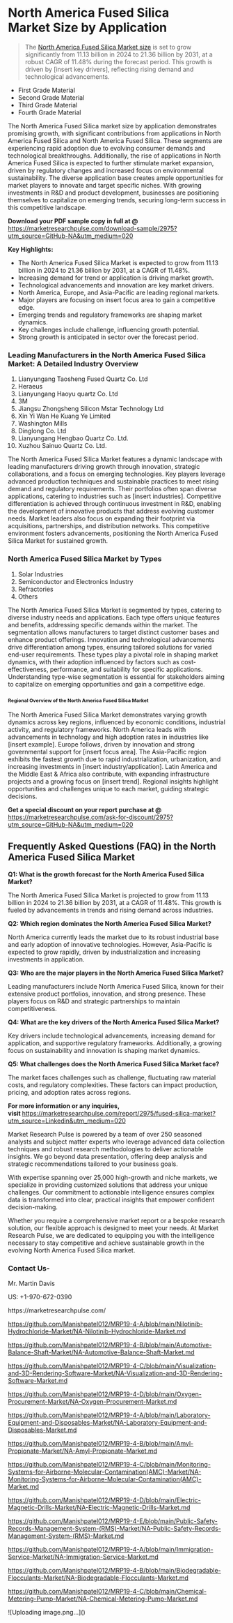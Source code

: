 <h1>North America Fused Silica Market&nbsp;Size by Application</h1><blockquote><p>The <a href="https://marketresearchpulse.com/download-sample/2975?utm_source=GitHub-NA&amp;utm_medium=020">North America Fused Silica Market size</a> is set to grow significantly from 11.13 billion in 2024 to 21.36 billion by 2031, at a robust CAGR of 11.48% during the forecast period. This growth is driven by [insert key drivers], reflecting rising demand and technological advancements.</p></blockquote><ul><li>First Grade Material<li> Second Grade Material<li> Third Grade Material<li> Fourth Grade Material</li></ul><p>The North America Fused Silica market size by application demonstrates promising growth, with significant contributions from applications in North America Fused Silica and North America Fused Silica. These segments are experiencing rapid adoption due to evolving consumer demands and technological breakthroughs. Additionally, the rise of applications in North America Fused Silica is expected to further stimulate market expansion, driven by regulatory changes and increased focus on environmental sustainability. The diverse application base creates ample opportunities for market players to innovate and target specific niches. With growing investments in R&D and product development, businesses are positioning themselves to capitalize on emerging trends, securing long-term success in this competitive landscape.</p><p><strong>Download your PDF sample copy in full at @ </strong><a href="https://marketresearchpulse.com/download-sample/2975?utm_source=GitHub-NA&amp;utm_medium=020">https://marketresearchpulse.com/download-sample/2975?utm_source=GitHub-NA&amp;utm_medium=020</a></p><p><strong>Key Highlights: </strong></p><ul><li>The North America Fused Silica Market is expected to grow from 11.13 billion in 2024 to 21.36 billion by 2031, at a CAGR of 11.48%.</li><li>Increasing demand for trend or application is driving market growth.</li><li>Technological advancements and innovation are key market drivers.</li><li>North America, Europe, and Asia-Pacific are leading regional markets.</li><li>Major players are focusing on insert focus area to gain a competitive edge.</li><li>Emerging trends and regulatory frameworks are shaping market dynamics.</li><li>Key challenges include challenge, influencing growth potential.</li><li>Strong growth is anticipated in sector over the forecast period.</li></ul><h3>Leading Manufacturers in the North America Fused Silica Market: A Detailed Industry Overview</h3><ol><li>Lianyungang Taosheng Fused Quartz Co. Ltd</li><li>Heraeus</li><li>Lianyungang Haoyu quartz Co. Ltd</li><li>3M</li><li>Jiangsu Zhongsheng Silicon Mstar Technology Ltd</li><li>Xin Yi Wan He Kuang Ye Limited</li><li>Washington Mills</li><li>Dinglong Co. Ltd</li><li>Lianyungang Hengbao Quartz Co. Ltd.</li><li>Xuzhou Sainuo Quartz Co. Ltd.</li></ol><div class="flex max-w-full flex-col flex-grow"><div class="min-h-8 text-message flex w-full flex-col items-end gap-2 whitespace-normal break-words [.text-message+&amp;]:mt-5" dir="auto" data-message-author-role="assistant" data-message-id="fd8432e4-4910-450d-b182-61b7bfb0a01f" data-message-model-slug="gpt-4o"><div class="flex w-full flex-col gap-1 empty:hidden first:pt-[3px]"><div class="markdown prose w-full break-words dark:prose-invert light"><p>The North America Fused Silica Market features a dynamic landscape with leading manufacturers driving growth through innovation, strategic collaborations, and a focus on emerging technologies. Key players leverage advanced production techniques and sustainable practices to meet rising demand and regulatory requirements. Their portfolios often span diverse applications, catering to industries such as [insert industries]. Competitive differentiation is achieved through continuous investment in R&amp;D, enabling the development of innovative products that address evolving customer needs. Market leaders also focus on expanding their footprint via acquisitions, partnerships, and distribution networks. This competitive environment fosters advancements, positioning the North America Fused Silica Market for sustained growth.</p></div></div></div></div><h3>North America Fused Silica Market by Types</h3><ol><li>Solar Industries<li> Semiconductor and Electronics Industry<li> Refractories<li> Others</li></ol><div class="flex max-w-full flex-col flex-grow"><div class="min-h-8 text-message flex w-full flex-col items-end gap-2 whitespace-normal break-words [.text-message+&amp;]:mt-5" dir="auto" data-message-author-role="assistant" data-message-id="084470be-0bb7-4664-bddf-5156b4f41249" data-message-model-slug="gpt-4o-mini"><div class="flex w-full flex-col gap-1 empty:hidden first:pt-[3px]"><div class="markdown prose w-full break-words dark:prose-invert light"><p>The North America Fused Silica Market is segmented by types, catering to diverse industry needs and applications. Each type offers unique features and benefits, addressing specific demands within the market. The segmentation allows manufacturers to target distinct customer bases and enhance product offerings. Innovation and technological advancements drive differentiation among types, ensuring tailored solutions for varied end-user requirements. These types play a pivotal role in shaping market dynamics, with their adoption influenced by factors such as cost-effectiveness, performance, and suitability for specific applications. Understanding type-wise segmentation is essential for stakeholders aiming to capitalize on emerging opportunities and gain a competitive edge.</p></div></div></div></div><h3><span style="font-size: 11px;">Regional Overview of the North America Fused Silica Market</span></h3><div class="flex max-w-full flex-col flex-grow"><div class="min-h-8 text-message flex w-full flex-col items-end gap-2 whitespace-normal break-words [.text-message+&amp;]:mt-5" dir="auto" data-message-author-role="assistant" data-message-id="e9038762-ce64-4e30-91c9-9bd413514231" data-message-model-slug="gpt-4o-mini"><div class="flex w-full flex-col gap-1 empty:hidden first:pt-[3px]"><div class="markdown prose w-full break-words dark:prose-invert light"><p>The North America Fused Silica Market demonstrates varying growth dynamics across key regions, influenced by economic conditions, industrial activity, and regulatory frameworks. North America leads with advancements in technology and high adoption rates in industries like [insert example]. Europe follows, driven by innovation and strong governmental support for [insert focus area]. The Asia-Pacific region exhibits the fastest growth due to rapid industrialization, urbanization, and increasing investments in [insert industry/application]. Latin America and the Middle East &amp; Africa also contribute, with expanding infrastructure projects and a growing focus on [insert trend]. Regional insights highlight opportunities and challenges unique to each market, guiding strategic decisions.</p></div></div></div></div><p><strong>Get a special discount on your report purchase at @ </strong><a href="https://marketresearchpulse.com/ask-for-discount/2975?utm_source=GitHub-NA&amp;utm_medium=020">https://marketresearchpulse.com/ask-for-discount/2975?utm_source=GitHub-NA&amp;utm_medium=020</a></p><h2>Frequently Asked Questions (FAQ) in the North America Fused Silica Market</h2><p><strong>Q1: What is the growth forecast for the North America Fused Silica Market?</strong></p><p>The North America Fused Silica Market is projected to grow from 11.13 billion in 2024 to 21.36 billion by 2031, at a CAGR of 11.48%. This growth is fueled by advancements in trends and rising demand across industries.</p><p><strong>Q2: Which region dominates the North America Fused Silica Market?</strong></p><p>North America currently leads the market due to its robust industrial base and early adoption of innovative technologies. However, Asia-Pacific is expected to grow rapidly, driven by industrialization and increasing investments in application.</p><p><strong>Q3: Who are the major players in the North America Fused Silica Market?</strong></p><p>Leading manufacturers include North America Fused Silica, known for their extensive product portfolios, innovation, and strong presence. These players focus on R&amp;D and strategic partnerships to maintain competitiveness.</p><p><strong>Q4: What are the key drivers of the North America Fused Silica Market?</strong></p><p>Key drivers include technological advancements, increasing demand for application, and supportive regulatory frameworks. Additionally, a growing focus on sustainability and innovation is shaping market dynamics.</p><p><strong>Q5: What challenges does the North America Fused Silica Market face?</strong></p><p>The market faces challenges such as challenge, fluctuating raw material costs, and regulatory complexities. These factors can impact production, pricing, and adoption rates across regions.</p><p><strong>For more information or any inquiries, visit&nbsp;</strong><a href="https://marketresearchpulse.com/report/2975/fused-silica-market?utm_source=Linkedin&utm_medium=020">https://marketresearchpulse.com/report/2975/fused-silica-market?utm_source=Linkedin&utm_medium=020</a></p><p>Market Research Pulse is powered by a team of over 250 seasoned analysts and subject matter experts who leverage advanced data collection techniques and robust research methodologies to deliver actionable insights. We go beyond data presentation, offering deep analysis and strategic recommendations tailored to your business goals.</p><p>With expertise spanning over 25,000 high-growth and niche markets, we specialize in providing customized solutions that address your unique challenges. Our commitment to actionable intelligence ensures complex data is transformed into clear, practical insights that empower confident decision-making.</p><p>Whether you require a comprehensive market report or a bespoke research solution, our flexible approach is designed to meet your needs. At Market Research Pulse, we are dedicated to equipping you with the intelligence necessary to stay competitive and achieve sustainable growth in the evolving North America Fused Silica market.</p><h3><strong>Contact Us-</strong></h3><p>Mr. Martin Davis</p><p>US: +1-970-672-0390</p><p>https://marketresearchpulse.com/</p><p><a href="https://github.com/Manishpatel012/MRP19-4-A/blob/main/Nilotinib-Hydrochloride-Market/NA-Nilotinib-Hydrochloride-Market.md">https://github.com/Manishpatel012/MRP19-4-A/blob/main/Nilotinib-Hydrochloride-Market/NA-Nilotinib-Hydrochloride-Market.md</a></p><p><a href="https://github.com/Manishpatel012/MRP19-4-B/blob/main/Automotive-Balance-Shaft-Market/NA-Automotive-Balance-Shaft-Market.md">https://github.com/Manishpatel012/MRP19-4-B/blob/main/Automotive-Balance-Shaft-Market/NA-Automotive-Balance-Shaft-Market.md</a></p><p><a href="https://github.com/Manishpatel012/MRP19-4-C/blob/main/Visualization-and-3D-Rendering-Software-Market/NA-Visualization-and-3D-Rendering-Software-Market.md">https://github.com/Manishpatel012/MRP19-4-C/blob/main/Visualization-and-3D-Rendering-Software-Market/NA-Visualization-and-3D-Rendering-Software-Market.md</a></p><p><a href="https://github.com/Manishpatel012/MRP19-4-D/blob/main/Oxygen-Procurement-Market/NA-Oxygen-Procurement-Market.md">https://github.com/Manishpatel012/MRP19-4-D/blob/main/Oxygen-Procurement-Market/NA-Oxygen-Procurement-Market.md</a></p><p><a href="https://github.com/Manishpatel012/MRP19-4-A/blob/main/Laboratory-Equipment-and-Disposables-Market/NA-Laboratory-Equipment-and-Disposables-Market.md">https://github.com/Manishpatel012/MRP19-4-A/blob/main/Laboratory-Equipment-and-Disposables-Market/NA-Laboratory-Equipment-and-Disposables-Market.md</a></p><p><a href="https://github.com/Manishpatel012/MRP19-4-B/blob/main/Amyl-Propionate-Market/NA-Amyl-Propionate-Market.md">https://github.com/Manishpatel012/MRP19-4-B/blob/main/Amyl-Propionate-Market/NA-Amyl-Propionate-Market.md</a></p><p><a href="https://github.com/Manishpatel012/MRP19-4-C/blob/main/Monitoring-Systems-for-Airborne-Molecular-Contamination(AMC)-Market/NA-Monitoring-Systems-for-Airborne-Molecular-Contamination(AMC)-Market.md">https://github.com/Manishpatel012/MRP19-4-C/blob/main/Monitoring-Systems-for-Airborne-Molecular-Contamination(AMC)-Market/NA-Monitoring-Systems-for-Airborne-Molecular-Contamination(AMC)-Market.md</a></p><p><a href="https://github.com/Manishpatel012/MRP19-4-D/blob/main/Electric-Magnetic-Drills-Market/NA-Electric-Magnetic-Drills-Market.md">https://github.com/Manishpatel012/MRP19-4-D/blob/main/Electric-Magnetic-Drills-Market/NA-Electric-Magnetic-Drills-Market.md</a></p><p><a href="https://github.com/Manishpatel012/MRP19-4-E/blob/main/Public-Safety-Records-Management-System-(RMS)-Market/NA-Public-Safety-Records-Management-System-(RMS)-Market.md">https://github.com/Manishpatel012/MRP19-4-E/blob/main/Public-Safety-Records-Management-System-(RMS)-Market/NA-Public-Safety-Records-Management-System-(RMS)-Market.md</a></p><p><a href="https://github.com/Manishpatel012/MRP19-4-A/blob/main/Immigration-Service-Market/NA-Immigration-Service-Market.md">https://github.com/Manishpatel012/MRP19-4-A/blob/main/Immigration-Service-Market/NA-Immigration-Service-Market.md</a></p><p><a href="https://github.com/Manishpatel012/MRP19-4-B/blob/main/Biodegradable-Flocculants-Market/NA-Biodegradable-Flocculants-Market.md">https://github.com/Manishpatel012/MRP19-4-B/blob/main/Biodegradable-Flocculants-Market/NA-Biodegradable-Flocculants-Market.md</a></p><p><a href="https://github.com/Manishpatel012/MRP19-4-C/blob/main/Chemical-Metering-Pump-Market/NA-Chemical-Metering-Pump-Market.md">https://github.com/Manishpatel012/MRP19-4-C/blob/main/Chemical-Metering-Pump-Market/NA-Chemical-Metering-Pump-Market.md</a></p>
![Uploading image.png…]()

